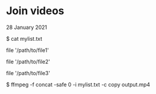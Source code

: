 #   Join videos
28 January  2021
  
  $  cat mylist.txt
  
  file '/path/to/file1'
  
  file '/path/to/file2'
  
  file '/path/to/file3'
      
  $ ffmpeg -f concat -safe 0 -i mylist.txt -c copy output.mp4

